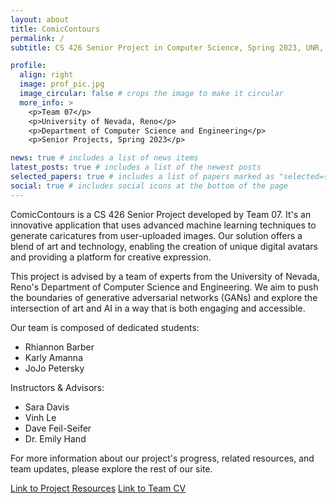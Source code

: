 ```yaml
---
layout: about
title: ComicContours
permalink: /
subtitle: CS 426 Senior Project in Computer Science, Spring 2023, UNR, CSE Department

profile:
  align: right
  image: prof_pic.jpg
  image_circular: false # crops the image to make it circular
  more_info: >
    <p>Team 07</p>
    <p>University of Nevada, Reno</p>
    <p>Department of Computer Science and Engineering</p>
    <p>Senior Projects, Spring 2023</p>

news: true # includes a list of news items
latest_posts: true # includes a list of the newest posts
selected_papers: true # includes a list of papers marked as "selected={true}"
social: true # includes social icons at the bottom of the page
---
```


ComicContours is a CS 426 Senior Project developed by Team 07. It's an innovative application that uses advanced machine learning techniques to generate caricatures from user-uploaded images. Our solution offers a blend of art and technology, enabling the creation of unique digital avatars and providing a platform for creative expression.

This project is advised by a team of experts from the University of Nevada, Reno's Department of Computer Science and Engineering. We aim to push the boundaries of generative adversarial networks (GANs) and explore the intersection of art and AI in a way that is both engaging and accessible.

Our team is composed of dedicated students:
- Rhiannon Barber
- Karly Amanna
- JoJo Petersky

Instructors & Advisors:
- Sara Davis
- Vinh Le
- Dave Feil-Seifer
- Dr. Emily Hand

For more information about our project's progress, related resources, and team updates, please explore the rest of our site.

[Link to Project Resources](/al-folio/projects/)
[Link to Team CV](/al-folio/cv/)
